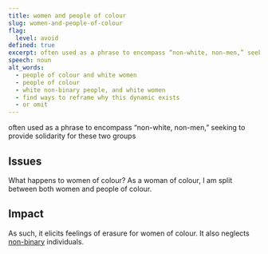 ```yaml
---
title: women and people of colour
slug: women-and-people-of-colour
flag:
  level: avoid
defined: true
excerpt: often used as a phrase to encompass “non-white, non-men,” seeking to provide solidarity for these two groups; erases women of colour, non-binary individuals
speech: noun
alt_words:
  - people of colour and white women
  - people of colour
  - white non-binary people, and white women
  - find ways to reframe why this dynamic exists
  - or omit
---
```


often used as a phrase to encompass “non-white, non-men,” seeking to provide solidarity for these two groups

## Issues

What happens to women of colour? As a woman of colour, I am split between both women and people of colour.

## Impact

As such, it elicits feelings of erasure for women of colour. It also neglects [non-binary](/definitions/non-binary) individuals.
